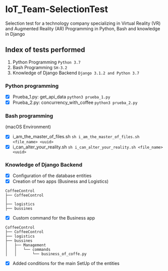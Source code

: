 # IoT_Team-SelectionTest
Selection test for a technology company specializing in Virtual Reality (VR) and Augmented Reality (AR) Programming in Python, Bash and knowledge in Django

## Index of tests performed

1. Python Programming ```Python 3.7```
2. Bash Programming ```SH-3.2```
3. Knowledge of Django Backend ```Django 3.1.2 and Python 3.7```

### Python programming

* [x] Prueba_1.py: get_api_data ```python3 prueba_1.py```
* [x] Prueba_2.py: concurrency_with_coffee ```python3 prueba_2.py```

### Bash programming

(macOS Environment)
* [x] i_am_the_master_of_files.sh ```sh i_am_the_master_of_files.sh <file_name> <uuid>``` 
* [x] i_can_alter_your_reality.sh ```sh i_can_alter_your_reality.sh <file_name> <uuid>```

### Knowledge of Django Backend

* [x] Configuration of the database entities
* [x] Creation of two apps (Business and Logistics)
```
CoffeeControl
├── CoffeeControl
│ 
├── logistics
├── bussines
```
* [x] Custom command for the Business app
```
CoffeeControl
├── CoffeeControl
├── logistics
├── bussines
│   ├── Management
│   │   └── commands
│   │       └── business_of_coffe.py
```
* [x] Added conditions for the main SetUp of the entities
